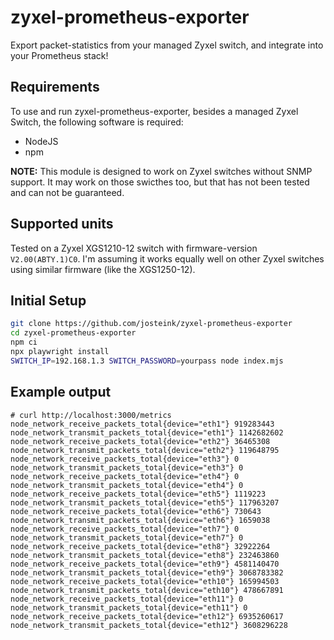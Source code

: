
# zyxel-prometheus-exporter

Export packet-statistics from your managed Zyxel switch, and integrate
into your Prometheus stack!

## Requirements

To use and run zyxel-prometheus-exporter, besides a managed Zyxel
Switch, the following software is required:

- NodeJS
- npm

**NOTE:** This module is designed to work on Zyxel switches without
SNMP support. It may work on those swicthes too, but that has not been
tested and can not be guaranteed.

## Supported units

Tested on a Zyxel XGS1210-12 switch with firmware-version `V2.00(ABTY.1)C0`.
I'm assuming it works equally well on other Zyxel switches using similar
firmware (like the XGS1250-12).

## Initial Setup

```sh
git clone https://github.com/josteink/zyxel-prometheus-exporter
cd zyxel-prometheus-exporter
npm ci
npx playwright install
SWITCH_IP=192.168.1.3 SWITCH_PASSWORD=yourpass node index.mjs
```

## Example output

```
# curl http://localhost:3000/metrics
node_network_receive_packets_total{device="eth1"} 919283443
node_network_transmit_packets_total{device="eth1"} 1142682602
node_network_receive_packets_total{device="eth2"} 36465308
node_network_transmit_packets_total{device="eth2"} 119648795
node_network_receive_packets_total{device="eth3"} 0
node_network_transmit_packets_total{device="eth3"} 0
node_network_receive_packets_total{device="eth4"} 0
node_network_transmit_packets_total{device="eth4"} 0
node_network_receive_packets_total{device="eth5"} 1119223
node_network_transmit_packets_total{device="eth5"} 117963207
node_network_receive_packets_total{device="eth6"} 730643
node_network_transmit_packets_total{device="eth6"} 1659038
node_network_receive_packets_total{device="eth7"} 0
node_network_transmit_packets_total{device="eth7"} 0
node_network_receive_packets_total{device="eth8"} 32922264
node_network_transmit_packets_total{device="eth8"} 232463860
node_network_receive_packets_total{device="eth9"} 4581140470
node_network_transmit_packets_total{device="eth9"} 3068783382
node_network_receive_packets_total{device="eth10"} 165994503
node_network_transmit_packets_total{device="eth10"} 478667891
node_network_receive_packets_total{device="eth11"} 0
node_network_transmit_packets_total{device="eth11"} 0
node_network_receive_packets_total{device="eth12"} 6935260617
node_network_transmit_packets_total{device="eth12"} 3608296228
```
